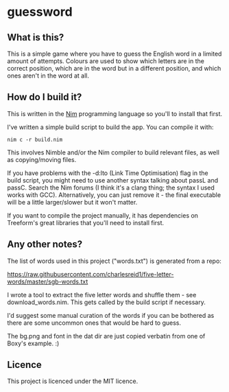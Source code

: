 # guessword

## What is this?
This is a simple game where you have to guess the English word in a
limited amount of attempts.  Colours are used to show which letters
are in the correct position, which are in the word but in a different
position, and which ones aren't in the word at all.

## How do I build it?
This is written in the [Nim](https://nim-lang.org) programming language
so you'll to install that first.

I've written a simple build script to build the app.  You can compile
it with:

    nim c -r build.nim

This involves Nimble and/or the Nim compiler to build relevant files,
as well as copying/moving files.

If you have problems with the -d:lto (Link Time Optimisation) flag in
the build script, you might need to use another syntax talking about
passL and passC.  Search the Nim forums (I think it's a clang thing;
the syntax I used works with GCC). Alternatively, you can just remove
it - the final executable will be a little larger/slower but it won't
matter.

If you want to compile the project manually, it has dependencies on
Treeform's great libraries that you'll need to install first.

## Any other notes?
The list of words used in this project ("words.txt") is generated from
a repo:

https://raw.githubusercontent.com/charlesreid1/five-letter-words/master/sgb-words.txt

I wrote a tool to extract the five letter words and shuffle them - see
download_words.nim.  This gets called by the build script if necessary.

I'd suggest some manual curation of the words if you can be bothered as
there are some uncommon ones that would be hard to guess.

The bg.png and font in the dat dir are just copied verbatin from one of
Boxy's example. :)

## Licence
This project is licenced under the MIT licence.